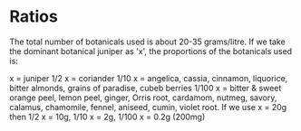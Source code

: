 # Ratios

The total number of botanicals used is about 20-35 grams/litre. If we take the dominant botanical juniper as 'x', the proportions of the botanicals used is:

x = juniper
1/2 x = coriander
1/10 x = angelica, cassia, cinnamon, liquorice, bitter almonds, grains of paradise, cubeb berries
1/100 x = bitter & sweet orange peel, lemon peel, ginger, Orris root, cardamom, nutmeg, savory, calamus, chamomile, fennel, aniseed, cumin, violet root.
If we use x = 20g then 1/2 x = 10g, 1/10 x = 2g, 1/100 x = 0.2g (200mg)